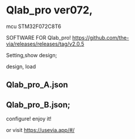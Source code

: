 # Qlab_pro ver072,
mcu STM32F072C8T6

SOFTWARE FOR Qlab_pro!
https://github.com/the-via/releases/releases/tag/v2.0.5

Setting,show design;

design, load 
## Qlab_pro_A.json 
## Qlab_pro_B.json;

configure!
enjoy it!

or visit
https://usevia.app/#/
